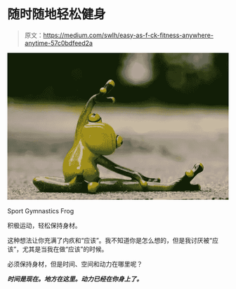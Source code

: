 # 随时随地轻松健身

> 原文：<https://medium.com/swlh/easy-as-f-ck-fitness-anywhere-anytime-57c0bdfeed2a>

![](img/f46c11587d190ce8e52c13b932e742c4.png)

Sport Gymnastics Frog

积极运动，轻松保持身材。

这种想法让你充满了内疚和“应该”。我不知道你是怎么想的，但是我讨厌被“应该”，尤其是当我在做“应该”的时候。

必须保持身材，但是时间、空间和动力在哪里呢？

***时间是现在。地方在这里。动力已经在你身上了。***